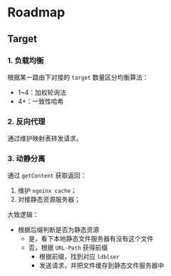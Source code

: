 # Roadmap

## Target

### 1. 负载均衡

根据某一路由下对接的 `target` 数量区分均衡算法：

* 1~4：加权轮询法
* 4+：一致性哈希

### 2. 反向代理

通过维护映射表转发请求。

### 3. 动静分离

通过 `getContent` 获取返回：

1. 维护 `ngoinx cache`；
2. 对接静态资源服务器；

大致逻辑：

* 根据后缀判断是否为静态资源
  * 是，看下本地静态文件服务器有没有这个文件
  * 否，根据 `URL-Path` 获得前缀
    * 根据前缀，找到对应 `ldblser`
    * 发送请求，并把文件缓存到静态文件服务器中
